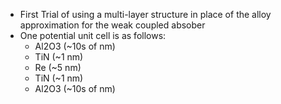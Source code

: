 - First Trial of using a multi-layer structure in place of the alloy approximation for the weak coupled absober
- One potential unit cell is as follows:
  - Al2O3 (~10s of nm)
  - TiN   (~1 nm)
  - Re    (~5 nm)
  - TiN   (~1 nm)
  - Al2O3 (~10s of nm)
